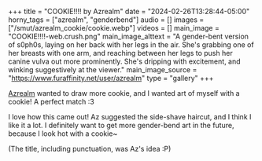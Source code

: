 +++
title = "COOKIE!!!! by Azrealm"
date = "2024-02-26T13:28:44-05:00"
horny_tags = ["azrealm", "genderbend"]
audio = []
images = ["/smut/azrealm_cookie/cookie.webp"]
videos = []
main_image = "COOKIE!!!!-web.crush.png"
main_image_alttext = "A gender-bent version of s0ph0s, laying on her back with her legs in the air. She's grabbing one of her breasts with one arm, and reaching between her legs to push her canine vulva out more prominently. She's dripping with excitement, and winking suggestively at the viewer."
main_image_source = "https://www.furaffinity.net/user/azrealm"
type = "gallery"
+++

[Azrealm](https://www.furaffinity.net/user/azrealm) wanted to draw more cookie, and I wanted art of myself with a cookie! A perfect match :3<!--more-->

I love how this came out!  Az suggested the side-shave haircut, and I think I like it a lot.  I definitely want to get more gender-bend art in the future, because I look hot with a cookie~

(The title, including punctuation, was Az's idea :P)
